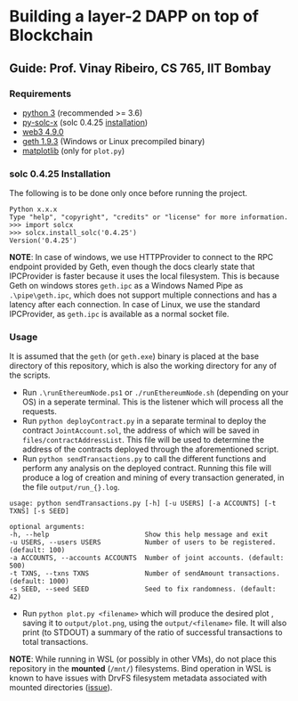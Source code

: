 # Building a layer-2 DAPP on top of Blockchain

## Guide: Prof. Vinay Ribeiro, CS 765, IIT Bombay

### Requirements

-  [python 3](https://www.python.org/downloads/) (recommended >= 3.6)
-  [py-solc-x](https://pypi.org/project/py-solc-x/) (solc 0.4.25 [installation](https://solcx.readthedocs.io/en/latest/version-management.html?highlight=precompiled#installing-precompiled-binaries))
-  [web3 4.9.0](https://pypi.org/project/web3/)
-  [geth 1.9.3](https://geth.ethereum.org/downloads/) (Windows or Linux precompiled binary)
-  [matplotlib](https://pypi.org/project/matplotlib/) (only for `plot.py`)

### solc 0.4.25 Installation
The following is to be done only once before running the project.
```
Python x.x.x
Type "help", "copyright", "credits" or "license" for more information.
>>> import solcx
>>> solcx.install_solc('0.4.25')
Version('0.4.25')
```

**NOTE**: In case of windows, we use HTTPProvider to connect to the RPC endpoint provided by Geth, even though the docs clearly state that IPCProvider is faster because it uses the local filesystem. This is because Geth on windows stores `geth.ipc` as a Windows Named Pipe as `.\pipe\geth.ipc`, which does not support multiple connections and has a latency after each connection. In case of Linux, we use the standard IPCProvider, as `geth.ipc` is available as a normal socket file.

### Usage
It is assumed that the `geth` (or `geth.exe`) binary is placed at the base directory of this repository, which is also the working directory for any of the scripts.
- Run `.\runEthereumNode.ps1` or `./runEthereumNode.sh` (depending on your OS) in a seperate terminal. This is the listener which will process all the requests.
- Run `python deployContract.py` in a separate terminal to deploy the contract `JointAccount.sol`, the address of which will be saved in `files/contractAddressList`. This file will be used to determine the address of the contracts deployed through the aforementioned script.
- Run `python sendTransactions.py` to call the different functions and perform any analysis on the deployed contract. Running this file will produce a log of creation and mining of every transaction generated, in the file `output/run_{}.log`.
```
usage: python sendTransactions.py [-h] [-u USERS] [-a ACCOUNTS] [-t TXNS] [-s SEED]

optional arguments:
-h, --help                        Show this help message and exit
-u USERS, --users USERS           Number of users to be registered. (default: 100)
-a ACCOUNTS, --accounts ACCOUNTS  Number of joint accounts. (default: 500)
-t TXNS, --txns TXNS              Number of sendAmount transactions. (default: 1000)
-s SEED, --seed SEED              Seed to fix randomness. (default: 42)
```
- Run `python plot.py <filename>` which will produce the desired plot , saving it to `output/plot.png`, using the `output/<filename>` file. It will also print (to STDOUT) a summary of the ratio of successful transactions to total transactions.

**NOTE**: While running in WSL (or possibly in other VMs), do not place this repository in the **mounted** (`/mnt/`) filesystems. Bind operation in WSL is known to have issues with DrvFS filesystem metadata associated with mounted directories ([issue](https://github.com/Microsoft/WSL/issues/2137)).
